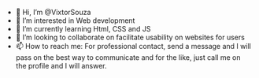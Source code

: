 - 👋 Hi, I’m @VixtorSouza
- 👀 I’m interested in Web development
- 🌱 I’m currently learning Html, CSS and  JS
- 💞️ I’m looking to collaborate on facilitate usability on websites for users
- 📫 How to reach me: For professional contact, send a message and I will pass on the best way to communicate and for the like, just call me on the profile and I will answer.

<!---
VixtorSouza/VixtorSouza is a ✨ special ✨ repository because its `README.md` (this file) appears on your GitHub profile.
You can click the Preview link to take a look at your changes.
--->
